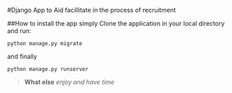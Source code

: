 #Django App to Aid facillitate in the process of recruitment

##How to install the app
simply Clone the application in your local directory
and run:
```
python manage.py migrate

```
and finally

```
python manage.py runserver

```
>**What else**
_enjoy and have time_



